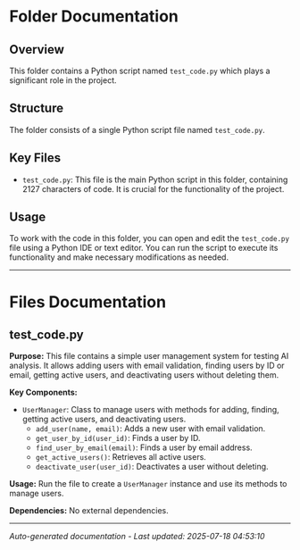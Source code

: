 # Folder Documentation

## Overview
This folder contains a Python script named `test_code.py` which plays a significant role in the project.

## Structure
The folder consists of a single Python script file named `test_code.py`.

## Key Files
- `test_code.py`: This file is the main Python script in this folder, containing 2127 characters of code. It is crucial for the functionality of the project.

## Usage
To work with the code in this folder, you can open and edit the `test_code.py` file using a Python IDE or text editor. You can run the script to execute its functionality and make necessary modifications as needed.

---

# Files Documentation

## test_code.py

**Purpose:** This file contains a simple user management system for testing AI analysis. It allows adding users with email validation, finding users by ID or email, getting active users, and deactivating users without deleting them.

**Key Components:**
- `UserManager`: Class to manage users with methods for adding, finding, getting active users, and deactivating users.
  - `add_user(name, email)`: Adds a new user with email validation.
  - `get_user_by_id(user_id)`: Finds a user by ID.
  - `find_user_by_email(email)`: Finds a user by email address.
  - `get_active_users()`: Retrieves all active users.
  - `deactivate_user(user_id)`: Deactivates a user without deleting.

**Usage:** Run the file to create a `UserManager` instance and use its methods to manage users.

**Dependencies:** No external dependencies.

---
*Auto-generated documentation - Last updated: 2025-07-18 04:53:10*

